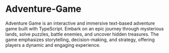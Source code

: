 # Adventure-Game
Adventure Game is an interactive and immersive text-based adventure game built with TypeScript. Embark on an epic journey through mysterious lands, solve puzzles, battle enemies, and uncover hidden treasures. The game emphasizes storytelling, decision-making, and strategy, offering players a dynamic and engaging experience.
